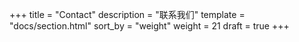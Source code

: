 +++
title = "Contact"
description = "联系我们"
template = "docs/section.html"
sort_by = "weight"
weight = 21
draft = true
+++
